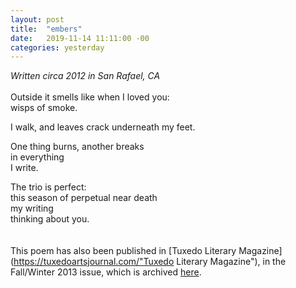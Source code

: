 ```yaml
---
layout: post
title:  "embers"
date:   2019-11-14 11:11:00 -00
categories: yesterday
---
```

*Written circa 2012 in San Rafael, CA*
<br/>
<br/>
Outside it smells like when I loved you:<br/> 
wisps of smoke.<br/>

I walk, and leaves crack underneath my feet.<br/> 

One thing burns, another breaks<br/>
in everything<br/>
I write.<br/>

The trio is perfect:<br/>
this season of perpetual near death<br/>
my writing<br/>
thinking about you.
<br/>
<br/>
<br/>
This poem has also been published in [Tuxedo Literary Magazine](https://tuxedoartsjournal.com/"Tuxedo Literary Magazine"), in the Fall/Winter 2013 issue, which is archived [here](https://scholar.dominican.edu/tuxedolit/vol2013/iss2/).
